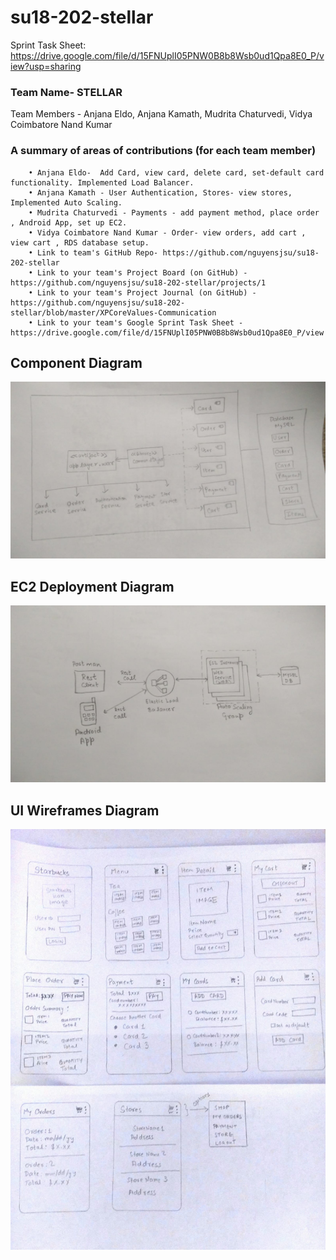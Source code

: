 # su18-202-stellar

Sprint Task Sheet:
https://drive.google.com/file/d/15FNUplI05PNW0B8b8Wsb0ud1Qpa8E0_P/view?usp=sharing

### Team Name- STELLAR
Team Members - Anjana Eldo, Anjana Kamath, Mudrita Chaturvedi, Vidya Coimbatore Nand Kumar

###  A summary of areas of contributions (for each team member)
        • Anjana Eldo-  Add Card, view card, delete card, set-default card functionality. Implemented Load Balancer.
        • Anjana Kamath - User Authentication, Stores- view stores, Implemented Auto Scaling.
        • Mudrita Chaturvedi - Payments - add payment method, place order , Android App, set up EC2.
        • Vidya Coimbatore Nand Kumar - Order- view orders, add cart , view cart , RDS database setup.
        • Link to team's GitHub Repo- https://github.com/nguyensjsu/su18-202-stellar
        • Link to your team's Project Board (on GitHub) - https://github.com/nguyensjsu/su18-202-stellar/projects/1
        • Link to your team's Project Journal (on GitHub) - https://github.com/nguyensjsu/su18-202-stellar/blob/master/XPCoreValues-Communication
        • Link to your team's Google Sprint Task Sheet - https://drive.google.com/file/d/15FNUplI05PNW0B8b8Wsb0ud1Qpa8E0_P/view
        
        
## Component Diagram
![alt text](diagrams/componentDiagram.jpeg "this is the Component Diagram")
            
## EC2 Deployment Diagram
![alt text](diagrams/cloudDeployment.jpeg "this is the Deployment diagram")

## UI Wireframes Diagram
![alt text](diagrams/uiframes.jpeg "UI screens")
